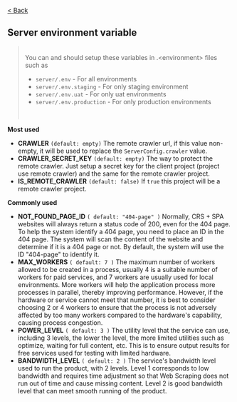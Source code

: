 [< Back](../README.md)

## Server environment variable

> <br />You can and should setup these variables in .\<environment\> files such as
> - `server/.env` - For all environments
> - `server/.env.staging` - For only staging environment
> - `server/.env.uat` - For only uat environments
> - `server/.env.production` - For only production environments
> <br />

**Most used**

- **CRAWLER** `(default: empty)`
The remote crawler url, if this value non-empty, it will be used to replace the `ServerConfig.crawler` value.
- **CRAWLER_SECRET_KEY** `(default: empty)`
The way to protect the remote crawler. Just setup a secret key for the client project (project use remote crawler) and the same for the remote crawler project.
- **IS_REMOTE_CRAWLER** `(default: false)`
If `true` this project will be a remote crawler project.

**Commonly used**

- **NOT_FOUND_PAGE_ID** `( default: "404-page" )`
Normally, CRS + SPA websites will always return a status code of 200, even for the 404 page. To help the system identify a 404 page, you need to place an ID in the 404 page. The system will scan the content of the website and determine if it is a 404 page or not. By default, the system will use the ID "404-page" to identify it.
- **MAX_WORKERS** `( default: 7 )`
The maximum number of workers allowed to be created in a process, usually 4 is a suitable number of workers for paid services, and 7 workers are usually used for local environments. More workers will help the application process more processes in parallel, thereby improving performance. However, if the hardware or service cannot meet that number, it is best to consider choosing 2 or 4 workers to ensure that the process is not adversely affected by too many workers compared to the hardware's capability, causing process congestion.
- **POWER_LEVEL** `( default: 3 )`
The utility level that the service can use, including 3 levels, the lower the level, the more limited utilities such as optimize, waiting for full content, etc. This is to ensure output results for free services used for testing with limited hardware.
- **BANDWIDTH_LEVEL** `( default: 2 )`
The service's bandwidth level used to run the product, with 2 levels. Level 1 corresponds to low bandwidth and requires time adjustment so that Web Scraping does not run out of time and cause missing content. Level 2 is good bandwidth level that can meet smooth running of the product.
